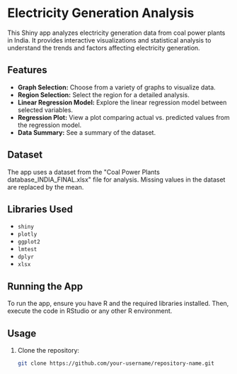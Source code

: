 # Electricity Generation Analysis

This Shiny app analyzes electricity generation data from coal power plants in India. It provides interactive visualizations and statistical analysis to understand the trends and factors affecting electricity generation.

## Features

- **Graph Selection:** Choose from a variety of graphs to visualize data.
- **Region Selection:** Select the region for a detailed analysis.
- **Linear Regression Model:** Explore the linear regression model between selected variables.
- **Regression Plot:** View a plot comparing actual vs. predicted values from the regression model.
- **Data Summary:** See a summary of the dataset.

## Dataset

The app uses a dataset from the "Coal Power Plants database_INDIA_FINAL.xlsx" file for analysis. Missing values in the dataset are replaced by the mean.

## Libraries Used

- `shiny`
- `plotly`
- `ggplot2`
- `lmtest`
- `dplyr`
- `xlsx`

## Running the App

To run the app, ensure you have R and the required libraries installed. Then, execute the code in RStudio or any other R environment.

## Usage

1. Clone the repository:
   ```bash
   git clone https://github.com/your-username/repository-name.git

